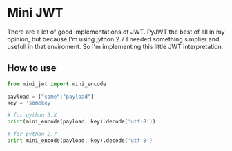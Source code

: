 # Mini JWT

There are a lot of good implementations of JWT. PyJWT the best
of all in my opinion, but because I'm using jython 2.7
I needed something simplier and usefull in that enviroment.
So I'm implementing this little JWT interpretation.

## How to use

```python
from mini_jwt import mini_encode

payload = {"some":"payload"}
key = 'somekey'

# for python 3.X
print(mini_encode(payload, key).decode('utf-8'))

# for python 2.7
print mini_encode(payload, key).decode('utf-8')
```